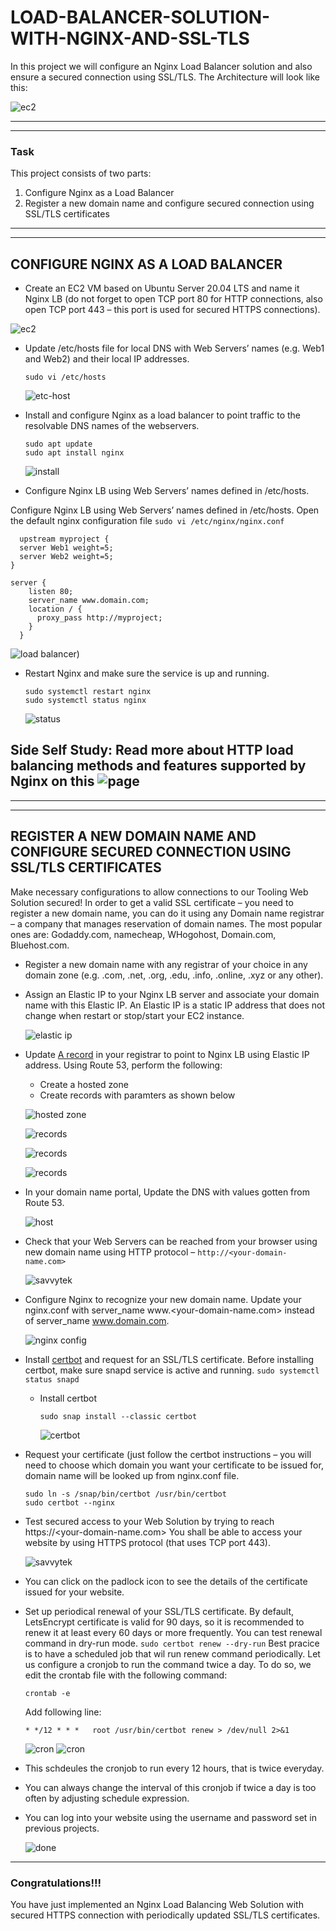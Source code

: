# LOAD-BALANCER-SOLUTION-WITH-NGINX-AND-SSL-TLS
In this project we will configure an Nginx Load Balancer solution and also ensure a secured connection using SSL/TLS. The Architecture will look like this:
 
  
 ![ec2](./images/Architecture.png)

------------
____________
### Task
This project consists of two parts:
1. Configure Nginx as a Load Balancer
2. Register a new domain name and configure secured connection using SSL/TLS certificates

-----------
__________
## CONFIGURE NGINX AS A LOAD BALANCER
* Create an EC2 VM based on Ubuntu Server 20.04 LTS and name it Nginx LB (do not forget to open TCP port 80 for HTTP connections, also open TCP port 443 – this port is used for secured HTTPS connections).

 
 ![ec2](./images/nginx%20instance%20image.png)

* Update /etc/hosts file for local DNS with Web Servers’ names (e.g. Web1 and Web2) and their local IP addresses.

   `sudo vi /etc/hosts`

   ![etc-host](./images/etc-hosts.png)

* Install and configure Nginx as a load balancer to point traffic to the resolvable DNS names of the webservers.

      sudo apt update
      sudo apt install nginx


  ![install](./images/install%20nginx.png)

* Configure Nginx LB using Web Servers’ names defined in /etc/hosts.

Configure Nginx LB using Web Servers’ names defined in /etc/hosts. Open the default nginx configuration file
`sudo vi /etc/nginx/nginx.conf`

      upstream myproject {
      server Web1 weight=5;
      server Web2 weight=5;
    }
  
    server {
        listen 80;
        server_name www.domain.com;
        location / {
          proxy_pass http://myproject;
        }
      }

     
  ![load balancer](./images/load%20balancer%20config.png))

* Restart Nginx and make sure the service is up and running.

      sudo systemctl restart nginx
      sudo systemctl status nginx
  ![status](./images/restart%20nginx.png)

## Side Self Study: Read more about HTTP load balancing methods and features supported by Nginx on this ![page](https://docs.nginx.com/nginx/admin-guide/load-balancer/http-load-balancer/)

-----------
___________

## REGISTER A NEW DOMAIN NAME AND CONFIGURE SECURED CONNECTION USING SSL/TLS CERTIFICATES
Make necessary configurations to allow connections to our Tooling Web Solution secured!
In order to get a valid SSL certificate – you need to register a new domain name, you can do it using any Domain name registrar – a company that manages reservation of domain names. The most popular ones are: Godaddy.com, namecheap, WHogohost, Domain.com, Bluehost.com.

* Register a new domain name with any registrar of your choice in any domain zone (e.g. .com, .net, .org, .edu, .info, .online, .xyz or any other).

* Assign an Elastic IP to your Nginx LB server and associate your domain name with this Elastic IP. An Elastic IP is a static IP address that does not change when restart or stop/start your EC2 instance.

  ![elastic ip](./images/elastic%20ip.png)

* Update [A record](https://www.cloudflare.com/learning/dns/dns-records/dns-a-record/) in your registrar to point to Nginx LB using Elastic IP address. Using Route 53, perform the following:

    * Create a hosted zone
    * Create records with paramters as shown below
   

    ![hosted zone](./images/hosted%20zone.png)

    ![records](./images/Load%20balancer%20public%20ip.png)

    ![records](./images/records.png)

    ![records](./images/record%20created%20successfully.png)

* In your domain name portal, Update the DNS with values gotten from Route 53.

  ![host](./images/custom%20dns.png)

* Check that your Web Servers can be reached from your browser using new domain name using HTTP protocol – `http://<your-domain-name.com>`

  ![savvytek](./images/savvytech%20online.png)

* Configure Nginx to recognize your new domain name. Update your nginx.conf with server_name www.<your-domain-name.com> instead of server_name www.domain.com.

  ![nginx config](./images/nginx%20config%20edit.png)

* Install [certbot](https://certbot.eff.org/) and request for an SSL/TLS certificate. Before installing certbot, make sure snapd service is active and running.
  `sudo systemctl status snapd`
  * Install certbot

     `sudo snap install --classic certbot`

     ![certbot](./images/certbot%20ssl.png)

* Request your certificate (just follow the certbot instructions – you will need to choose which domain you want your certificate to be issued for, domain name will be looked up from nginx.conf file.

      sudo ln -s /snap/bin/certbot /usr/bin/certbot
      sudo certbot --nginx

* Test secured access to your Web Solution by trying to reach https://<your-domain-name.com>
You shall be able to access your website by using HTTPS protocol (that uses TCP port 443).

  ![savvytek](./images/savvytek%20online%20https.png)

* You can click on the padlock icon to see the details of the certificate issued for your website.

* Set up periodical renewal of your SSL/TLS certificate. By default, LetsEncrypt certificate is valid for 90 days, so it is recommended to renew it at least every 60 days or more frequently.
You can test renewal command in dry-run mode.
`sudo certbot renew --dry-run`
Best pracice is to have a scheduled job that wil run renew command periodically. Let us configure a cronjob to run the command twice a day.
To do so, we edit the crontab file with the following command:

    `crontab -e`

  Add following line:

  `* */12 * * *   root /usr/bin/certbot renew > /dev/null 2>&1`

  ![cron](./images/crontab.png)
  ![cron](./images/crontab%20config.png)


* This schdeules the cronjob to run every 12 hours, that is twice everyday.

* You can always change the interval of this cronjob if twice a day is too often by adjusting schedule expression.

* You can log into your website using the username and password set in previous projects.

  ![done](./images/logged%20in.png)

----------
### Congratulations!!! 
You have just implemented an Nginx Load Balancing Web Solution with secured HTTPS connection with periodically updated SSL/TLS certificates.








